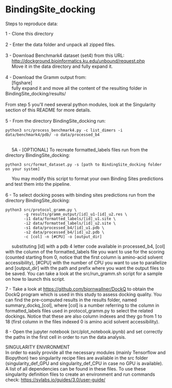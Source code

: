 # BindingSite_docking


Steps to reproduce data:

1 - Clone this directory
\
\
2 - Enter the data folder and unpack all zipped files.
\
\
3 - Download Benchmark4 dataset (set4) from this URL:
\
&nbsp;&nbsp;&nbsp;&nbsp;&nbsp;http://dockground.bioinformatics.ku.edu/unbound/request.php   
&nbsp;&nbsp;&nbsp;&nbsp;&nbsp;Move it in the data directory and fully expand it.
\
\
4 - Download the Gramm output from: 
\
&nbsp;&nbsp;&nbsp;&nbsp;&nbsp;[figshare]
\
&nbsp;&nbsp;&nbsp;&nbsp;&nbsp;fully expand it and move all the content of the resulting folder in BindingSite_docking/results/
\
\
From step 5 you'll need several python modules, look at the Singularity section of this README for more details.
\
\
5 - From the directory BindingSite_docking run:
```    
python3 src/process_benchmark4.py -c list_dimers -i data/benchmark4/pdb/ -o data/processed_b4
```    

\
&nbsp;&nbsp;&nbsp;&nbsp;&nbsp;5A - [OPTIONAL] To recreate formatted_labels files run from the directory BindingSite_docking:
```    
python3 src/format_dataset.py -s [path to BindingSite_docking folder on your system]
```         
&nbsp;&nbsp;&nbsp;&nbsp;&nbsp;You may modify this script to format your own Binding Sites predictions and test them into the pipeline.
\
\
6 - To select docking poses with binding sites predictions run from the directory BindingSite_docking:
```
python3 src/protocol_gramm.py \
        -g results/gramm_output/[id]_u1-[id]_u2.res \
        -i1 data/formatted_labels/[id]_u1.site \
        -i2 data/formatted_labels/[id]_u2.site \
        -s1 data/processed_b4/[id]_u1.pdb \
        -s2 data/processed_b4/[id]_u2.pdb \
        -c [col] -n [#CPU] -o [output_dir]
```        
&nbsp;&nbsp;&nbsp;&nbsp;&nbsp;substituting [id] with a pdb 4 letter code available in processed_b4, [col] with the column of the formatted_labels file you want to use for the scoring (counted starting from 0, notice that the first column is amino-acid solvent accessibility), [#CPU] with the number of CPU you want to use to parallelize and [output_dir] with the path and prefix where you want the output files to be saved. You can take a look at the src/run_gramm.sh script for a sample on how to launch this script.
    
7 - Take a look at https://github.com/bjornwallner/DockQ to obtain the DockQ program which is used in this study to assess docking quality. You can find the pre-computed results in the results folder, named summary_dockq_[col], where [col] is a number referring to the column in formatted_labels files used in protocol_gramm.py to select the related dockings. Notice that these are also column indexes and they go from 1 to 18 (first column in the files indexed 0 is amino acid solvent accessibility).
    
8 - Open the jupyter notebook (src/plot_notebook.ipynb) and set correctly the paths in the first cell in order to run the data analysis.
    
SINGULARITY ENVIRONMENT
\
In order to easily provide all the necessary modules (mainly Tensorflow and Biopython) two singularity recipe files are available in the src folder (singularity_def_GPU and singularity_def_CPU in case no GPU is available). A list of all dependencies can be found in these files. To use these singularity definition files to create an environment and run commands check: https://sylabs.io/guides/3.0/user-guide/

        


```
